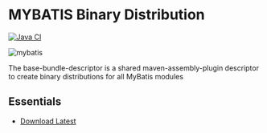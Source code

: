MYBATIS Binary Distribution
===========================

[![Java CI](https://github.com/mybatis/base-bundle-descriptor/workflows/Java%20CI/badge.svg)](https://github.com/mybatis/base-bundle-descriptor/actions?query=workflow%3A%22Java+CI%22)

![mybatis](http://mybatis.github.io/images/mybatis-logo.png)

The base-bundle-descriptor is a shared maven-assembly-plugin descriptor to create binary distributions for all MyBatis modules

Essentials
----------

* [Download Latest](https://github.com/mybatis/base-bundle-descriptor/releases)
